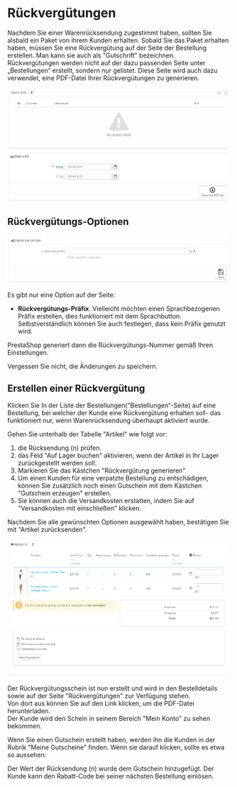# Rückvergütungen

Nachdem Sie einer Warenrücksendung zugestimmt haben, sollten Sie alsbald ein Paket von ihrem Kunden erhalten. Sobald Sie das Paket erhalten haben, müssen Sie eine Rückvergütung auf der Seite der Bestellung erstellen. Man kann sie auch als "Gutschrift"  bezeichnen.\
&#x20;Rückvergütungen werden nicht auf der dazu passenden Seite unter „Bestellungen“ erstellt, sondern nur gelistet. Diese Seite wird auch dazu verwendet, eine PDF-Datei Ihrer Rückvergütungen zu generieren.

![](../../../.gitbook/assets/23038615.png)

## Rückvergütungs-Optionen <a href="#rueckverguetungen-rueckverguetungs-optionen" id="rueckverguetungen-rueckverguetungs-optionen"></a>

![](../../../.gitbook/assets/23038618.png)

Es gibt nur eine Option auf der Seite:

* **Rückvergütungs-Präfix**. Vielleicht möchten einen Sprachbezogenen Präfix erstellen, dies funktioniert mit dem Sprachbutton. Selbstverständlich können Sie auch festlegen, dass kein Präfix genutzt wird.

PrestaShop generiert dann die Rückvergütungs-Nummer gemäß Ihren Einstellungen.

Vergessen Sie nicht, die Änderungen zu speichern.

## Erstellen einer Rückvergütung <a href="#rueckverguetungen-erstelleneinerrueckverguetung" id="rueckverguetungen-erstelleneinerrueckverguetung"></a>

Klicken Sie In der Liste der Bestellungen("Bestellungen“-Seite) auf eine Bestellung, bei welcher der Kunde eine Rückvergütung erhalten soll- das funktioniert nur, wenn Warenrücksendung überhaupt aktiviert wurde.

Gehen Sie unterhalb der Tabelle "Artikel" wie folgt vor:

1. die Rücksendung (n) prüfen.
2. das Feld "Auf Lager buchen" aktivieren, wenn der Artikel in Ihr Lager zurückgestellt werden soll.
3. Markieren Sie das Kästchen "Rückvergütung generieren"
4. Um einen Kunden für eine verpatzte Bestellung zu entschädigen, können Sie zusätzlich noch einen Gutschein mit dem Kästchen "Gutschein erzeugen" erstellen.
5. Sie können auch die Versandkosten erstatten, indem Sie auf "Versandkosten mit einschließen" klicken.

Nachdem Sie alle gewünschten Optionen ausgewählt haben, bestätigen Sie mit "Artikel zurücksenden".

![](../../../.gitbook/assets/23038619.png)

Der Rückvergütungsschein ist nun erstellt und wird in den Bestelldetails sowie auf der Seite "Rückvergütungen" zur Verfügung stehen.\
Von dort aus können Sie auf den Link klicken, um die PDF-Datei herunterladen.\
Der Kunde wird den Schein in seinem Bereich "Mein Konto" zu sehen bekommen.

Wenn Sie einen Gutschein erstellt haben, werden ihn die Kunden in der Rubrik "Meine Gutscheine" finden. Wenn sie darauf klicken, sollte es etwa so aussehen:

Der Wert der Rücksendung (n) wurde dem Gutschein hinzugefügt. Der Kunde kann den Rabatt-Code bei seiner nächsten Bestellung einlösen.
